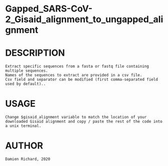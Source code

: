 # Gapped_SARS-CoV-2_Gisaid_alignment_to_ungapped_alignment

# DESCRIPTION

	Extract specific sequences from a fasta or fastq file containing multiple sequences.
	Names of the sequences to extract are provided in a csv file.
	Csv field and separator can be modified (first comma-separated field used by default)..

# USAGE

	Change $gisaid_alignment variable to match the location of your downloaded Gisaid alignment and copy / paste the rest of the code into a unix terminal.

# AUTHOR

	Damien Richard, 2020
